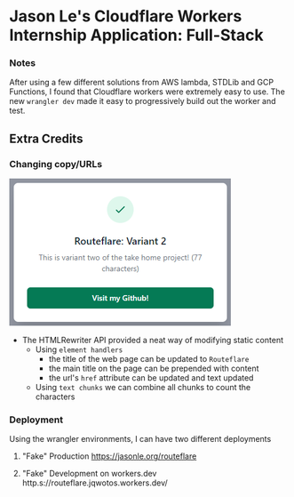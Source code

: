 # Jason Le's Cloudflare Workers Internship Application: Full-Stack

### Notes

After using a few different solutions from AWS lambda, STDLib and GCP Functions, I found that Cloudflare workers were extremely easy to use. The new `wrangler dev` made it easy to progressively build out the worker and test.

## Extra Credits

### Changing copy/URLs

![image](example.png)

- The HTMLRewriter API provided a neat way of modifying static content
    - Using `element handlers`
        - the title of the web page can be updated to `Routeflare`
        - the main title on the page can be prepended with content
        - the url's `href` attribute can be updated and text updated
    - Using `text chunks` we can combine all chunks to count the characters

### Deployment
Using the wrangler environments, I can have two different deployments
1. "Fake" Production https://jasonle.org/routeflare

2. "Fake" Development on workers.dev http.s://routeflare.jqwotos.workers.dev/